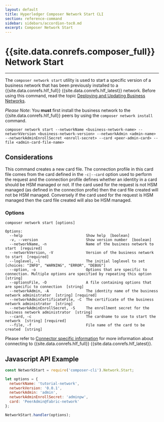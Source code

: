 ```yaml
---
layout: default
title: Hyperledger Composer Network Start CLI
section: reference-command
sidebar: sidebars/accordion-toc0.md
excerpt: Composer Network Start
---
```


# {{site.data.conrefs.composer_full}} Network Start

---

The `composer network start` utility is used to start a specific version of a business network that has been previously installed to a {{site.data.conrefs.hlf_full}} {{site.data.conrefs.hlf_latest}} network.
Before using this command, read the topic [Deploying and Updating Business Networks](../business-network/bnd-deploy.html).

_Please Note_: You **must** first install the business network to the {{site.data.conrefs.hlf_full}} peers by using the `composer network install` command.

```
composer network start --networkName <business-network-name> --networkVersion <business-network-version> --networkAdmin <admin-name> --networkAdminEnrollSecret <enroll-secret> --card <peer-admin-card> --file <admin-card-file-name>
```

## Considerations
This command creates a new card file. The connection profile in this card file comes from the card defined in the `-c|--card` option used to perform the request and the connection profile defines whether an identity in a card should be HSM managed or not. If the card used for the request is not HSM managed (as defined in the connection profle) then the card file created will not be HSM managed. Conversely if the card used for the request is HSM managed then the card file created will also be HSM managed.
### Options
```
composer network start [options]

Options:
  --help                             Show help  [boolean]
  -v, --version                      Show version number  [boolean]
  --networkName, -n                  Name of the business network to start  [required]
  --networkVersion, -V               Version of the business network to start  [required]
  --loglevel, -l                     The initial loglevel to set  [choices: "INFO", "WARNING", "ERROR", "DEBUG"]
  --option, -o                       Options that are specific to connection. Multiple options are specified by repeating this option  [string]
  --optionsFile, -O                  A file containing options that are specific to connection  [string]
  --networkAdmin, -A                 The identity name of the business network administrator  [string] [required]
  --networkAdminCertificateFile, -C  The certificate of the business network administrator  [string]
  --networkAdminEnrollSecret, -S     The enrollment secret for the business network administrator  [string]
  --card, -c                         The cardname to use to start the network  [string] [required]
  --file, -f                         File name of the card to be created  [string]
  ```
Please refer to [Connector specific information](../managing/connector-information.html) for more information about connecting to {{site.data.conrefs.hlf_full}} {{site.data.conrefs.hlf_latest}}.

## Javascript API Example

``` javascript
const NetworkStart = require('composer-cli').Network.Start;

let options = {
  networkName: 'tutorial-network',
  networkVersion: '0.0.1',
  networkAdmin: 'admin',
  networkAdminEnrollSecret: 'adminpw',
  card: 'PeerAdmin@fabric-network'
};

NetworkStart.handler(options);
```
